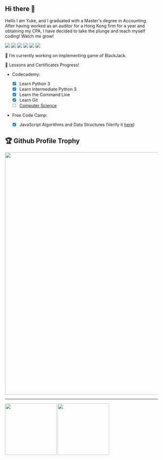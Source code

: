 ## Hi there 👋

Hello I am Yuke, and I graduated with a Master's degree in Accounting. After having worked as an auditor for a Hong Kong firm for a year and obtaining my CPA, I have decided to take the plunge and teach myself coding! Watch me grow!

[![](https://img.shields.io/badge/LinkedIn-0077B5?style=for-the-badge&logo=linkedin&logoColor=white)](https://www.linkedin.com/in/yuke-zhao/)
![](https://img.shields.io/badge/JavaScript-323330?style=for-the-badge&logo=javascript&logoColor=F7DF1E)
![](https://img.shields.io/badge/Python-FFD43B?style=for-the-badge&logo=python&logoColor=darkgreen)
![](https://img.shields.io/badge/MySQL-00000F?style=for-the-badge&logo=mysql&logoColor=white)
![](https://img.shields.io/badge/Codecademy-FFF0E5?style=for-the-badge&logo=codecademy&logoColor=303347)
![](https://img.shields.io/badge/free%20code%20camp-27273D?style=for-the-badge&logo=freecodecamp&logoColor=white)

🔭 I’m currently working on implementing game of BlackJack.

🌱 Lessons and Certificates Progress!

- Codecademy:

  - [x] Learn Python 3
  - [x] Learn Intermediate Python 3
  - [x] Learn the Command Line
  - [x] Learn Git
  - [ ] [Computer Science](https://www.codecademy.com/learn/paths/computer-science)

- Free Code Camp:

  - [x] JavaScript Algorithms and Data Structures (Verify it [here](https://freecodecamp.org/certification/yukeez/javascript-algorithms-and-data-structures))

<!-- - 👯 I’m looking to collaborate on ... -->
<!-- - 🤔 I’m looking for help with ...
- 💬 Ask me about ... -->
<!-- - 📫 How to reach me: ... -->
<!-- - 😄 Pronouns: ... -->

<!-- ⚡ Fun fact: ... -->

## 🏆 Github Profile Trophy

<img width=800 src="https://github-profile-trophy.vercel.app/?username=yukeez&column=8&theme=gruvbox&no-frame=false"/>

---

<div>
  <img height="170" align="left" src="https://github-readme-stats.vercel.app/api?username=yukeez&count_private=true&include_all_commits=true" />
<!--   <img height="170" src="https://github-readme-stats.vercel.app/api/top-langs/?username=yukeez&layout=compact" /> -->
  <img height="170" src="https://github-readme-streak-stats.herokuapp.com/?user=yukeez" />
</div>


<div align="center">
  <div class="code-badge freecodecamp"></div>
  <div class="code-badge github"></div>
  <div class="code-badge codeschool"></div>
  <div class="code-badge codecademy"></div>
  <div class="code-badge treehouse"></div>
  <div class="code-badge codewars"></div>
</div>

